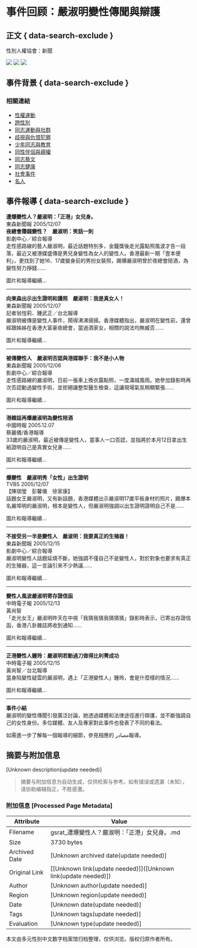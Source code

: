 # 事件回顾：嚴淑明變性傳聞與辯護

## 正文 { data-search-exclude }


性別人權協會：新聞

![](/images/news_left.gif)
![](/images/news_left2.gif)
![](../images/item.gif)

## 事件背景 { data-search-exclude }

### 相關連結
- [性權運動](clip1.php)
- [跨性別](clip2.php)
- [同志運動與社群](clip3.php)
- [歧視與仇恨犯罪](clip4.php)
- [少年同志與教育](clip5.php)
- [同性伴侶與親權](clip6.php)
- [同志藝文](clip7.php)
- [同志健康](clip8.php)
- [社會事件](clip9.php)
- [名人](clip10.php)

## 事件報導 { data-search-exclude }

**遭爆變性人？嚴淑明：「正港」女兒身。**  
東森新聞報 2005/12/07  
**夜總會賺錢變性？　嚴淑明：笑話一則**  
影劇中心／綜合報導  
走性感路線的藝人嚴淑明，最近話題特別多，金鐘獎後走光露點照風波才告一段落，最近又被港媒盛傳是男兒身變性為女人的變性人。香港最新一期「壹本便利」，更找到了她16、17歲變身前的男扮女裝照，踢爆嚴淑明曾於夜總會陪酒，為變性努力掙錢……  

圖片和報導繼續…

---

**向東森出示出生證明和護照　嚴淑明：我是真女人！**  
東森新聞報 2005/12/07  
記者翁愷莉、鍾武正／台北報導  
嚴淑明被傳是變性人事件，鬧得沸沸揚揚。香港媒體指出，嚴淑明在變性前，還曾經跟姊姊在香港大富豪夜總會，當過酒家女，相關的說法均無臧否……  

圖片和報導繼續…

---

**被傳變性人　嚴淑明否認與港媒聯手：我不是小人物**  
東森新聞報 2005/12/06  
影劇中心／綜合報導  
走性感路線的嚴淑明，日前一張車上換衣露點照，一度滿城風雨。她參加錄影時再次否認動過變性手術，並拒絕讓整型醫生檢查，這讓現場氣氛稍顯緊張……  

圖片和報導繼續…

---

**港雜誌再爆嚴淑明為變性陪酒**  
中國時報 2005.12.07  
蔡麗儀/香港報導  
33歲的嚴淑明，最近被傳是變性人，當事人一口否認，並指將於本月12日拿出生紙證明自己是真實女兒身……  

圖片和報導繼續…

---

**爆變性　嚴淑明秀「女性」出生證明**  
TVBS 2005/12/07  
【陳珈瑩　彭馨儀　徐家康】  
話題女王嚴淑明，又有新話題，香港媒體出示嚴淑明17歲平板身材的照片，踢爆本名嚴埠明的嚴淑明，根本是變性人，但嚴淑明強調以出生證明證明自己不是……  

圖片和報導繼續…

---

**不接受另一半是變性人　嚴淑明：我要真正的生殖器！**  
東森新聞報 2005/12/15  
影劇中心／綜合報導  
嚴淑明變性人話題延燒不斷，她強調不僅自己不是變性人，對於對象也要求有真正的生殖器，這一言論引來不少熱議……  

圖片和報導繼續…

---

**變性人風波嚴淑明寄存證信函**  
中時電子報 2005/12/13  
黃尚智  
「走光女王」嚴淑明昨天在中視「我猜我猜我猜猜猜」錄影時表示，已寄出存證信函，香港八卦雜誌將收到通知……  

圖片和報導繼續…

---

**正港變性人鍾玲：嚴淑明若動過刀做得比利菁成功**  
中時電子報 2005/12/15  
黃尚智／台北報導  
當身陷變性疑雲的嚴淑明，遇上「正港變性人」鍾玲，會是什麼樣的情況……  

圖片和報導繼續…

---

**事件小結**  
嚴淑明的變性傳聞引發廣泛討論，她透過媒體和法律途徑進行辯護，並不斷強調自己的女性身份。多位媒體、友人及專家對此事件也發表了不同的看法。

如需進一步了解每一個報導的細節，參見相應的 مصادر報導。
<!-- tcd_original_link http://gsrat.net/news2/newsclipDetail.php?ncdata_id=1345 -->


## 摘要与附加信息

<!-- tcd_abstract -->
[Unknown description(update needed)]
<!-- tcd_abstract_end -->

> 摘要与附加信息为自动生成，仅供检索与参考。如有错误或遗漏（未知），请协助编辑指正，不胜感激。

### 附加信息 [Processed Page Metadata]

| Attribute       | Value                                  |
|-----------------|----------------------------------------|
| Filename        | gsrat_遭爆變性人？嚴淑明：「正港」女兒身。.md                             |
| Size            | 3730 bytes                           |
| Archived Date   | [Unknown archived date(update needed)]                             |
| Original Link   | [[Unknown link(update needed)]]([Unknown link(update needed)])                       |
| Author          | [Unknown author(update needed)]                               |
| Region          | [Unknown region(update needed)]                               |
| Date            | [Unknown date(update needed)]                                 |
| Tags            | [Unknown tags(update needed)]                                 |
| Evaluation            | [Unknown type(update needed)]                                 |
<!-- tcd_table_end -->

本文由多元性别中文数字档案馆归档整理，仅供浏览。版权归原作者所有。
